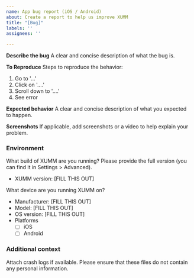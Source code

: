 ```yaml
---
name: App bug report (iOS / Android)
about: Create a report to help us improve XUMM
title: "[Bug]"
labels: ''
assignees: ''

---
```


**Describe the bug**
A clear and concise description of what the bug is.

**To Reproduce**
Steps to reproduce the behavior:
1. Go to '...'
2. Click on '....'
3. Scroll down to '....'
4. See error

**Expected behavior**
A clear and concise description of what you expected to happen.

**Screenshots**
If applicable, add screenshots or a video to help explain your problem.

### Environment

What build of XUMM are you running? Please provide the full version (you can find it in Settings > Advanced).

* XUMM version: [FILL THIS OUT]

What device are you running XUMM on?

* Manufacturer: [FILL THIS OUT]
* Model: [FILL THIS OUT]
* OS version: [FILL THIS OUT]
* Platforms
  * [ ] iOS
  * [ ] Android

### Additional context
Attach crash logs if available. Please ensure that these files do not contain any personal information.
